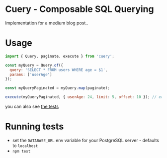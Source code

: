 # Cuery - Composable SQL Querying

Implementation for a medium blog post..

# Usage

```js
import { Query, paginate, execute } from 'cuery';

const myQuery = Query.of({
  query: 'SELECT * FROM users WHERE age = $1',
  params: ['userAge']
});

const myQueryPaginated = myQuery.map(paginate);

execute(myQueryPaginated, { userAge: 24, limit: 5, offset: 10 }); // execute the pagination query
```

you can also see [the tests](./test/query.js)

# Running tests

- set the `DATABASE_URL` env variable for your PostgreSQL server - defaults to `localhost`
- `npm test`
